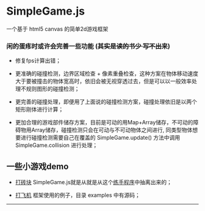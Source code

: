 # SimpleGame.js
一个基于 html5 canvas 的简单2d游戏框架

### 闲的蛋疼时或许会完善一些功能 (~~其实是读的书少 写不出来~~)
* 修复fps计算出错；

* 更准确的碰撞检测，边界区域检查 + 像素重叠检查，这种方案在物体移动速度大于要被撞击的物体宽高时，依旧会被无视穿透过去，但是可以以一般效率处理不规则图形的碰撞检测；

* 更完善的碰撞处理，即便用了上面说的碰撞检测方案，碰撞处理依旧是以两个矩形刚体进行计算；

* 更加合理的游戏部件储存方案，目前是可动的用Map+Array储存，不可动的障碍物用Array储存，碰撞检测只会在可动与不可动物体之间进行, 同类型物体想要进行碰撞检测需要自己在覆盖的 SimpleGame.update() 方法中调用 SimpleGame.collision 进行处理；

## 一些小游戏demo
* [打砖块](https://zjlian.github.io/Break-The-Blocks/app.html) SimpleGame.js就是从就是从这个[练手程序](https://github.com/zjlian/Break-The-Blocks)中抽离出来的；

* [打飞机](https://zjlian.github.io/SimpleGame.js/examples/Pixel%20Fighter/app.html) 框架使用的例子，目录 examples 中有源码；
***
